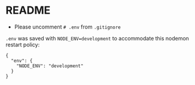 # README

- Please uncomment `# .env` from `.gitignore`

`.env` was saved with `NODE_ENV=development` to accommodate this nodemon restart policy:

```
{
  "env": {
    "NODE_ENV": "development"
  }
}

```
